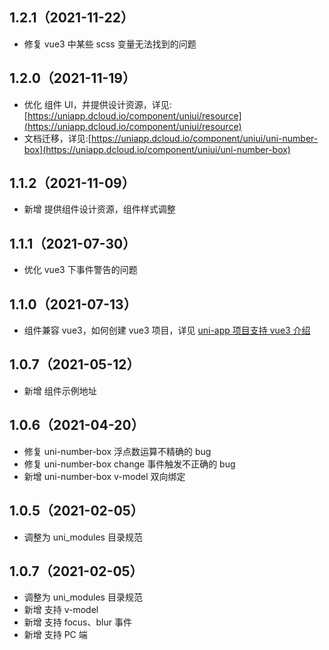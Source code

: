 ## 1.2.1（2021-11-22）

- 修复 vue3 中某些 scss 变量无法找到的问题

## 1.2.0（2021-11-19）

- 优化 组件 UI，并提供设计资源，详见:[https://uniapp.dcloud.io/component/uniui/resource](https://uniapp.dcloud.io/component/uniui/resource)
- 文档迁移，详见:[https://uniapp.dcloud.io/component/uniui/uni-number-box](https://uniapp.dcloud.io/component/uniui/uni-number-box)

## 1.1.2（2021-11-09）

- 新增 提供组件设计资源，组件样式调整

## 1.1.1（2021-07-30）

- 优化 vue3 下事件警告的问题

## 1.1.0（2021-07-13）

- 组件兼容 vue3，如何创建 vue3 项目，详见 [uni-app 项目支持 vue3 介绍](https://ask.dcloud.net.cn/article/37834)

## 1.0.7（2021-05-12）

- 新增 组件示例地址

## 1.0.6（2021-04-20）

- 修复 uni-number-box 浮点数运算不精确的 bug
- 修复 uni-number-box change 事件触发不正确的 bug
- 新增 uni-number-box v-model 双向绑定

## 1.0.5（2021-02-05）

- 调整为 uni_modules 目录规范

## 1.0.7（2021-02-05）

- 调整为 uni_modules 目录规范
- 新增 支持 v-model
- 新增 支持 focus、blur 事件
- 新增 支持 PC 端
